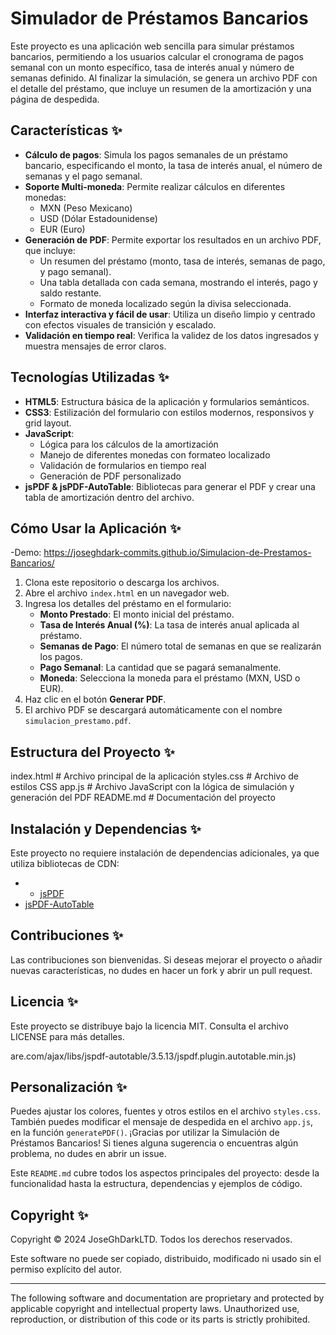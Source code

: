 # Simulador de Préstamos Bancarios

Este proyecto es una aplicación web sencilla para simular préstamos bancarios, permitiendo a los usuarios calcular el cronograma de pagos semanal con un monto específico, tasa de interés anual y número de semanas definido. Al finalizar la simulación, se genera un archivo PDF con el detalle del préstamo, que incluye un resumen de la amortización y una página de despedida.

## Características ✨

- **Cálculo de pagos**: Simula los pagos semanales de un préstamo bancario, especificando el monto, la tasa de interés anual, el número de semanas y el pago semanal.
- **Soporte Multi-moneda**: Permite realizar cálculos en diferentes monedas:
  - MXN (Peso Mexicano)
  - USD (Dólar Estadounidense)
  - EUR (Euro)
- **Generación de PDF**: Permite exportar los resultados en un archivo PDF, que incluye:
  - Un resumen del préstamo (monto, tasa de interés, semanas de pago, y pago semanal).
  - Una tabla detallada con cada semana, mostrando el interés, pago y saldo restante.
  - Formato de moneda localizado según la divisa seleccionada.
- **Interfaz interactiva y fácil de usar**: Utiliza un diseño limpio y centrado con efectos visuales de transición y escalado.
- **Validación en tiempo real**: Verifica la validez de los datos ingresados y muestra mensajes de error claros.

## Tecnologías Utilizadas ✨

- **HTML5**: Estructura básica de la aplicación y formularios semánticos.
- **CSS3**: Estilización del formulario con estilos modernos, responsivos y grid layout.
- **JavaScript**: 
  - Lógica para los cálculos de la amortización
  - Manejo de diferentes monedas con formateo localizado
  - Validación de formularios en tiempo real
  - Generación de PDF personalizado
- **jsPDF & jsPDF-AutoTable**: Bibliotecas para generar el PDF y crear una tabla de amortización dentro del archivo.

## Cómo Usar la Aplicación ✨
-Demo: https://joseghdark-commits.github.io/Simulacion-de-Prestamos-Bancarios/
1. Clona este repositorio o descarga los archivos.
2. Abre el archivo `index.html` en un navegador web.
3. Ingresa los detalles del préstamo en el formulario:
   - **Monto Prestado**: El monto inicial del préstamo.
   - **Tasa de Interés Anual (%)**: La tasa de interés anual aplicada al préstamo.
   - **Semanas de Pago**: El número total de semanas en que se realizarán los pagos.
   - **Pago Semanal**: La cantidad que se pagará semanalmente.
   - **Moneda**: Selecciona la moneda para el préstamo (MXN, USD o EUR).
4. Haz clic en el botón **Generar PDF**.
5. El archivo PDF se descargará automáticamente con el nombre `simulacion_prestamo.pdf`.

## Estructura del Proyecto ✨
index.html # Archivo principal de la aplicación
styles.css # Archivo de estilos CSS 
app.js # Archivo JavaScript con la lógica de simulación y generación del PDF
README.md # Documentación del proyecto

## Instalación y Dependencias ✨

Este proyecto no requiere instalación de dependencias adicionales, ya que utiliza bibliotecas de CDN:

- - [jsPDF](https://cdnjs.cloudflare.com/ajax/libs/jspdf/2.4.0/jspdf.umd.min.js)
- [jsPDF-AutoTable](https://cdnjs.cloudflare.com/ajax/libs/jspdf-autotable/3.5.13/jspdf.plugin.autotable.min.js)

## Contribuciones ✨
Las contribuciones son bienvenidas. Si deseas mejorar el proyecto o añadir nuevas características, no dudes en hacer un fork y abrir un pull request.

## Licencia ✨
Este proyecto se distribuye bajo la licencia MIT. Consulta el archivo LICENSE para más detalles.

are.com/ajax/libs/jspdf-autotable/3.5.13/jspdf.plugin.autotable.min.js)
  

## Personalización ✨

Puedes ajustar los colores, fuentes y otros estilos en el archivo `styles.css`. También puedes modificar el mensaje de despedida en el archivo `app.js`, en la función `generatePDF()`.
¡Gracias por utilizar la Simulación de Préstamos Bancarios! Si tienes alguna sugerencia o encuentras algún problema, no dudes en abrir un issue.

Este `README.md` cubre todos los aspectos principales del proyecto: desde la funcionalidad hasta la estructura, dependencias y ejemplos de código.
## Copyright ✨
Copyright © 2024 JoseGhDarkLTD. Todos los derechos reservados.

Este software no puede ser copiado, distribuido, modificado ni usado sin el permiso explícito del autor. 

---

The following software and documentation are proprietary and protected by applicable copyright and intellectual property laws. Unauthorized use, reproduction, or distribution of this code or its parts is strictly prohibited.

